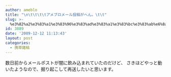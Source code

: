 ```yaml
---
author: ameblo
title: "\n\t\t\t\tアメブロメール投稿がへん。\t\t"
slug: >-
  %e3%82%a2%e3%83%a1%e3%83%96%e3%83%ad%e3%83%a1%e3%83%bc%e3%83%ab%e6%8a%95%e7%a8%bf%e3%81%8c%e3%81%b8%e3%82%93%e3%80%82
id: 3889
date: '2009-12-12 11:13:43'
layout: post
categories:
  - 携帯雑稿
---
```


数日前からメールポストが闇に飲み込まれていたのだけど、 さきほどやっと動いたようなので、掘り起こして再送したいと思います。
